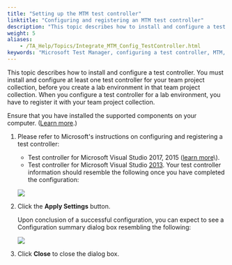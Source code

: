 ```yaml
--- 
title: "Setting up the MTM test controller"
linktitle: "Configuring and registering an MTM test controller"
description: "This topic describes how to install and configure a test controller. You must install and configure at least one test controller for your team project collection, before you create a lab environment in that team project collection. When you configure a test controller for a lab environment, you have to register it with your team project collection."
weight: 5
aliases: 
    - /TA_Help/Topics/Integrate_MTM_Config_TestController.html
keywords: "Microsoft Test Manager, configuring a test controller, MTM, configuring a test controller, Team Foundation Server, integration"
---
```


This topic describes how to install and configure a test controller. You must install and configure at least one test controller for your team project collection, before you create a lab environment in that team project collection. When you configure a test controller for a lab environment, you have to register it with your team project collection.

Ensure that you have installed the supported components on your computer. \([Learn more](/TA_Help/Topics/ug_MTM_VS_components.html).\)

1.  Please refer to Microsoft's instructions on configuring and registering a test controller:

    -   Test controller for Microsoft Visual Studio 2017, 2015 \([learn more](https://msdn.microsoft.com/en-us/library/hh546460(v=vs.140).aspx)\).
    -   Test controller for Microsoft Visual Studio [2013](http://msdn.microsoft.com/en-us/library/hh546460(v=vs.120).aspx).
    Your test controller information should resemble the following once you have completed the configuration:

    ![](/images/TA_Help/Images/MTM_config_controller.png)

2.  Click the **Apply Settings** button.

    Upon conclusion of a successful configuration, you can expect to see a Configuration summary dialog box resembling the following:

    ![](/images/TA_Help/Images/MTM_TC_config_summary_dlg.png)

3.  Click **Close** to close the dialog box.





